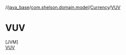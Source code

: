 //[java_base](../../../../index.md)/[com.shelson.domain.model](../../index.md)/[Currency](../index.md)/[VUV](index.md)

# VUV

[JVM]\
[VUV](index.md)
